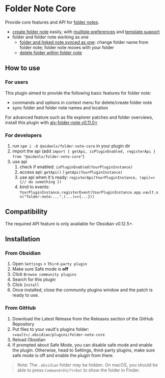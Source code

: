 # Folder Note Core

Provide core features and API for [folder notes](https://github.com/aidenlx/alx-folder-note).

- [create folder note](https://github.com/aidenlx/alx-folder-note/wiki/create-folder-note) easily, with [mulitple preferences](https://github.com/aidenlx/alx-folder-note/wiki/folder-note-pref) and [template support](https://github.com/aidenlx/alx-folder-note/wiki/core-settings#template)
- folder and folder note working as one
  - [folder and linked note synced as one](https://github.com/aidenlx/alx-folder-note/wiki/core-settings#auto-rename): change folder name from folder note; folder note moves with your folder
  - [delete folder within folder note](https://github.com/aidenlx/alx-folder-note/wiki/delete-folder-from-folder-note)

## How to use

### For users

This plugin aimed to provide the following basic features for folder note:

- commands and options in context menu for delete/create folder note
- sync folder and folder note names and location

For advanced feature such as file explorer patches and folder overviews, install this plugin with [alx-folder-note v0.11.0+](https://github.com/aidenlx/alx-folder-note)

### For developers

1. run `npm i -D @aidenlx/folder-note-core` in your plugin dir
2. import the api (add `import { getApi, isPluginEnabled, registerApi } from "@aidenlx/folder-note-core"`)
3. use api
   1. check if enabled: `isPluginEnabled(YourPluginInstance)`
   2. access api: `getApi()` / `getApi(YourPluginInstance)`
   3. use api when it's ready: `registerApi(YourPluginInstance, (api)=>{// do something })`
   4. bind to events: `YourPluginInstance.registerEvent(YourPluginInstance.app.vault.on("folder-note:...",(...)=>{...}))`

## Compatibility

The required API feature is only available for Obsidian v0.12.5+.

## Installation

### From Obsidian

1. Open `Settings` > `Third-party plugin`
2. Make sure Safe mode is **off**
3. Click `Browse community plugins`
4. Search for this plugin
5. Click `Install`
6. Once installed, close the community plugins window and the patch is ready to use.

### From GitHub

1. Download the Latest Release from the Releases section of the GitHub Repository
2. Put files to your vault's plugins folder: `<vault>/.obsidian/plugins/folder-note-core`
3. Reload Obsidian
4. If prompted about Safe Mode, you can disable safe mode and enable the plugin.
   Otherwise, head to Settings, third-party plugins, make sure safe mode is off and
   enable the plugin from there.

> Note: The `.obsidian` folder may be hidden. On macOS, you should be able to press `Command+Shift+Dot` to show the folder in Finder.
